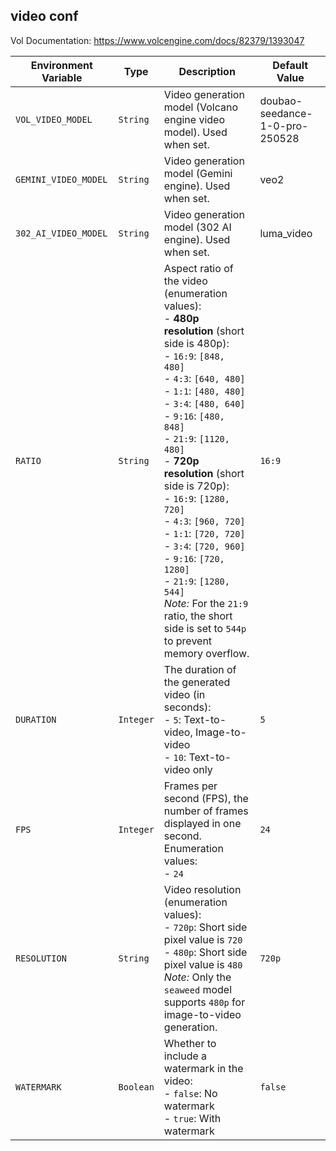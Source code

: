 ## video conf

Vol Documentation: https://www.volcengine.com/docs/82379/1393047

| Environment Variable             | Type      | Description                                                                                                                                                                                                                                                                                                                                                                                                                                                                                                                                                                               | Default Value                                                               |
|----------------------------------|-----------|-------------------------------------------------------------------------------------------------------------------------------------------------------------------------------------------------------------------------------------------------------------------------------------------------------------------------------------------------------------------------------------------------------------------------------------------------------------------------------------------------------------------------------------------------------------------------------------------|-----------------------------------------------------------------------------|
| `VOL_VIDEO_MODEL`                | `String`  | Video generation model (Volcano engine video model). Used when set.                                                                                                                                                                                                                                                                                                                                                                                                                                                                                                                       | doubao-seedance-1-0-pro-250528                                              |
| `GEMINI_VIDEO_MODEL`             | `String`  | Video generation model (Gemini engine). Used when set.                                                                                                                                                                                                                                                                                                                                                                                                                                                                                                                                    | veo2                                                                        |
| `302_AI_VIDEO_MODEL`             | `String`  | Video generation model (302 AI engine). Used when set.                                                                                                                                                                                                                                                                                                                                                                                                                                                                                                                                    | luma_video                                                                  |
| `RATIO`                          | `String`  | Aspect ratio of the video (enumeration values):<br>- **480p resolution** (short side is 480p):<br>  - `16:9`: `[848, 480]`<br>  - `4:3`: `[640, 480]`<br>  - `1:1`: `[480, 480]`<br>  - `3:4`: `[480, 640]`<br>  - `9:16`: `[480, 848]`<br>  - `21:9`: `[1120, 480]`<br>- **720p resolution** (short side is 720p):<br>  - `16:9`: `[1280, 720]`<br>  - `4:3`: `[960, 720]`<br>  - `1:1`: `[720, 720]`<br>  - `3:4`: `[720, 960]`<br>  - `9:16`: `[720, 1280]`<br>  - `21:9`: `[1280, 544]`<br> *Note:* For the `21:9` ratio, the short side is set to `544p` to prevent memory overflow. | `16:9`                                                                      |
| `DURATION`                       | `Integer` | The duration of the generated video (in seconds):<br>- `5`: Text-to-video, Image-to-video<br>- `10`: Text-to-video only                                                                                                                                                                                                                                                                                                                                                                                                                                                                   | `5`                                                                         |
| `FPS`                            | `Integer` | Frames per second (FPS), the number of frames displayed in one second. Enumeration values:<br>- `24`                                                                                                                                                                                                                                                                                                                                                                                                                                                                                      | `24`                                                                        |
| `RESOLUTION`                     | `String`  | Video resolution (enumeration values):<br>- `720p`: Short side pixel value is `720`<br>- `480p`: Short side pixel value is `480`<br> *Note:* Only the `seaweed` model supports `480p` for image-to-video generation.                                                                                                                                                                                                                                                                                                                                                                      | `720p`                                                                      |
| `WATERMARK`                      | `Boolean` | Whether to include a watermark in the video:<br>- `false`: No watermark<br>- `true`: With watermark                                                                                                                                                                                                                                                                                                                                                                                                                                                                                       | `false`                                                                     |
